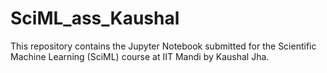 # SciML_ass_Kaushal
This repository contains the Jupyter Notebook submitted for the Scientific Machine Learning (SciML) course at IIT Mandi by Kaushal Jha.
